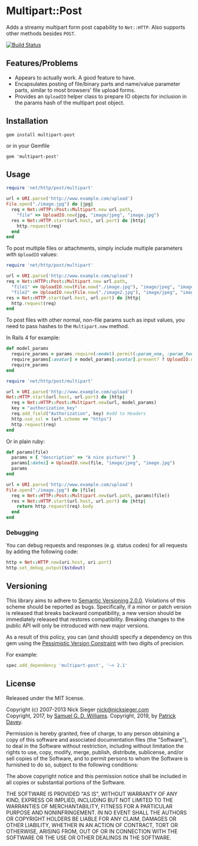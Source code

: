 # Multipart::Post

Adds a streamy multipart form post capability to `Net::HTTP`. Also supports other
methods besides `POST`.

[![Build Status](https://secure.travis-ci.org/socketry/multipart-post.svg)](http://travis-ci.org/socketry/multipart-post)

## Features/Problems

* Appears to actually work. A good feature to have.
* Encapsulates posting of file/binary parts and name/value parameter parts, similar to
  most browsers' file upload forms.
* Provides an `UploadIO` helper class to prepare IO objects for inclusion in the params
  hash of the multipart post object.

## Installation

    gem install multipart-post

or in your Gemfile

    gem 'multipart-post'

## Usage

```ruby
require 'net/http/post/multipart'

url = URI.parse('http://www.example.com/upload')
File.open("./image.jpg") do |jpg|
  req = Net::HTTP::Post::Multipart.new url.path,
    "file" => UploadIO.new(jpg, "image/jpeg", "image.jpg")
  res = Net::HTTP.start(url.host, url.port) do |http|
    http.request(req)
  end
end
```

To post multiple files or attachments, simply include multiple parameters with
`UploadIO` values:

```ruby
require 'net/http/post/multipart'

url = URI.parse('http://www.example.com/upload')
req = Net::HTTP::Post::Multipart.new url.path,
  "file1" => UploadIO.new(File.new("./image.jpg"), "image/jpeg", "image.jpg"),
  "file2" => UploadIO.new(File.new("./image2.jpg"), "image/jpeg", "image2.jpg")
res = Net::HTTP.start(url.host, url.port) do |http|
  http.request(req)
end
```

To post files with other normal, non-file params such as input values, you need to pass hashes to the `Multipart.new` method.

In Rails 4 for example:

```ruby
def model_params
  require_params = params.require(:model).permit(:param_one, :param_two, :param_three, :avatar)
  require_params[:avatar] = model_params[:avatar].present? ? UploadIO.new(model_params[:avatar].tempfile, model_params[:avatar].content_type, model_params[:avatar].original_filename) : nil
  require_params
end

require 'net/http/post/multipart'

url = URI.parse('http://www.example.com/upload')
Net::HTTP.start(url.host, url.port) do |http|
  req = Net::HTTP::Post::Multipart.new(url, model_params)
  key = "authorization_key"
  req.add_field("Authorization", key) #add to Headers
  http.use_ssl = (url.scheme == "https")
  http.request(req)
end
```

Or in plain ruby:

```ruby
def params(file)
  params = { "description" => "A nice picture!" }
  params[:datei] = UploadIO.new(file, "image/jpeg", "image.jpg")
  params
end

url = URI.parse('http://www.example.com/upload')
File.open("./image.jpg") do |file|
  req = Net::HTTP::Post::Multipart.new(url.path, params(file))
  res = Net::HTTP.start(url.host, url.port) do |http|
    return http.request(req).body
  end
end
```

### Debugging

You can debug requests and responses (e.g. status codes) for all requests by adding the following code:

```ruby
http = Net::HTTP.new(uri.host, uri.port)
http.set_debug_output($stdout)
```

## Versioning

This library aims to adhere to [Semantic Versioning 2.0.0][semver].
Violations of this scheme should be reported as bugs. Specifically,
if a minor or patch version is released that breaks backward
compatibility, a new version should be immediately released that
restores compatibility. Breaking changes to the public API will
only be introduced with new major versions.

As a result of this policy, you can (and should) specify a
dependency on this gem using the [Pessimistic Version Constraint][pvc] with two digits of precision.

For example:

```ruby
spec.add_dependency 'multipart-post', '~> 2.1'
```

[semver]: http://semver.org/
[pvc]: http://guides.rubygems.org/patterns/#pessimistic-version-constraint

## License

Released under the MIT license.

Copyright (c) 2007-2013 Nick Sieger <nick@nicksieger.com>  
Copyright, 2017, by [Samuel G. D. Williams](http://www.codeotaku.com/samuel-williams).
Copyright, 2019, by [Patrick Davey](https://psdavey.com).

Permission is hereby granted, free of charge, to any person obtaining a copy
of this software and associated documentation files (the "Software"), to deal
in the Software without restriction, including without limitation the rights
to use, copy, modify, merge, publish, distribute, sublicense, and/or sell
copies of the Software, and to permit persons to whom the Software is
furnished to do so, subject to the following conditions:

The above copyright notice and this permission notice shall be included in
all copies or substantial portions of the Software.

THE SOFTWARE IS PROVIDED "AS IS", WITHOUT WARRANTY OF ANY KIND, EXPRESS OR
IMPLIED, INCLUDING BUT NOT LIMITED TO THE WARRANTIES OF MERCHANTABILITY,
FITNESS FOR A PARTICULAR PURPOSE AND NONINFRINGEMENT. IN NO EVENT SHALL THE
AUTHORS OR COPYRIGHT HOLDERS BE LIABLE FOR ANY CLAIM, DAMAGES OR OTHER
LIABILITY, WHETHER IN AN ACTION OF CONTRACT, TORT OR OTHERWISE, ARISING FROM,
OUT OF OR IN CONNECTION WITH THE SOFTWARE OR THE USE OR OTHER DEALINGS IN
THE SOFTWARE.
